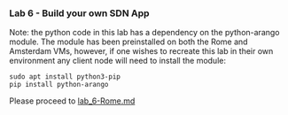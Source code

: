 ### Lab 6 - Build your own SDN App
Note: the python code in this lab has a dependency on the python-arango module. The module has been preinstalled on both the Rome and Amsterdam VMs, however, if one wishes to recreate this lab in their own environment any client node will need to install the module:
```
sudo apt install python3-pip
pip install python-arango 
```
Please proceed to [lab_6-Rome.md](https://github.com/jalapeno/SRv6_dCloud_Lab/blob/main/lab_6/lab_6-Rome.md)

